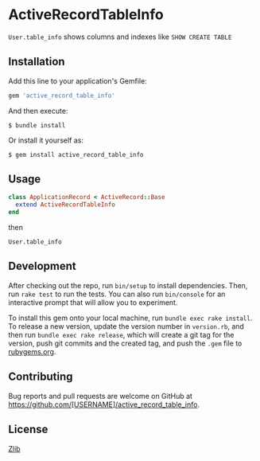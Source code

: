 # ActiveRecordTableInfo

`User.table_info` shows columns and indexes like `SHOW CREATE TABLE`

## Installation

Add this line to your application's Gemfile:

```ruby
gem 'active_record_table_info'
```

And then execute:

    $ bundle install

Or install it yourself as:

    $ gem install active_record_table_info

## Usage

```ruby
class ApplicationRecord < ActiveRecord::Base
  extend ActiveRecordTableInfo
end
```

then

```
User.table_info
```

## Development

After checking out the repo, run `bin/setup` to install dependencies. Then, run `rake test` to run the tests. You can also run `bin/console` for an interactive prompt that will allow you to experiment.

To install this gem onto your local machine, run `bundle exec rake install`. To release a new version, update the version number in `version.rb`, and then run `bundle exec rake release`, which will create a git tag for the version, push git commits and the created tag, and push the `.gem` file to [rubygems.org](https://rubygems.org).

## Contributing

Bug reports and pull requests are welcome on GitHub at https://github.com/[USERNAME]/active_record_table_info.

## License

[Zlib](LICENSE)

